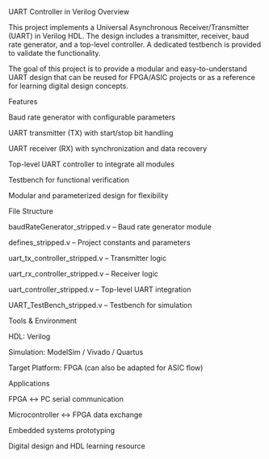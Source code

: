 UART Controller in Verilog
Overview

This project implements a Universal Asynchronous Receiver/Transmitter (UART) in Verilog HDL. The design includes a transmitter, receiver, baud rate generator, and a top-level controller. A dedicated testbench is provided to validate the functionality.

The goal of this project is to provide a modular and easy-to-understand UART design that can be reused for FPGA/ASIC projects or as a reference for learning digital design concepts.

Features

Baud rate generator with configurable parameters

UART transmitter (TX) with start/stop bit handling

UART receiver (RX) with synchronization and data recovery

Top-level UART controller to integrate all modules

Testbench for functional verification

Modular and parameterized design for flexibility

File Structure

baudRateGenerator_stripped.v – Baud rate generator module

defines_stripped.v – Project constants and parameters

uart_tx_controller_stripped.v – Transmitter logic

uart_rx_controller_stripped.v – Receiver logic

uart_controller_stripped.v – Top-level UART integration

UART_TestBench_stripped.v – Testbench for simulation

Tools & Environment

HDL: Verilog

Simulation: ModelSim / Vivado / Quartus

Target Platform: FPGA (can also be adapted for ASIC flow)

Applications

FPGA ↔ PC serial communication

Microcontroller ↔ FPGA data exchange

Embedded systems prototyping

Digital design and HDL learning resource
